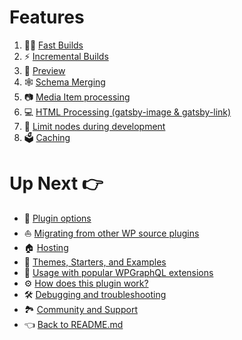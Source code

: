 # Features

1.  :running_woman: [Fast Builds](./fast-builds.md) 
2. :zap: [Incremental Builds](./incremental-builds.md)
3. :eyes: [Preview](./preview.md)
4. :spider_web: [Schema Merging](./schema-merging.md)
5. :camera: [Media Item processing](./media-item-processing.md)
6. :computer: [HTML Processing (gatsby-image & gatsby-link)](./html-processing.md)
7. :100: [Limit nodes during development](./limit-nodes-during-development.md)
8. :ballot_box: [Caching](./caching.md)



# Up Next :point_right:

- :electric_plug: [Plugin options](../plugin-options.md)
- :boat: [Migrating from other WP source plugins](../migrating-from-other-wp-source-plugins.md)
- :house: [Hosting](../hosting.md)
- :athletic_shoe: [Themes, Starters, and Examples](../themes-starters-examples.md)
-  :medal_sports: [Usage with popular WPGraphQL extensions](../usage-with-popular-wp-graphql-extensions.md)
- :gear: [How does this plugin work?](../how-does-this-plugin-work.md)
- :hammer_and_wrench: [Debugging and troubleshooting](../debugging-and-troubleshooting.md)
- :national_park: [Community and Support](../community-and-support.md)
- :point_left: [Back to README.md](../../README.md)

